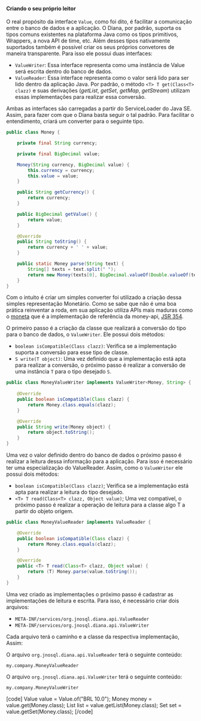 #### Criando o seu próprio leitor


O real propósito da interface `Value`, como foi dito, é facilitar a comunicação entre o banco de dados e a aplicação. O Diana, por padrão, suporta os tipos comuns existentes na plataforma Java como os tipos primitivos, Wrappers, a nova API de time, etc. Além desses tipos nativamente suportados também é possível criar os seus próprios convetores de maneira transparente. Para isso ele possui duas interfaces:


* `ValueWriter`: Essa interface representa como uma instância de Value será escrita dentro do banco de dados.
* `ValueReader`: Essa interface representa como o valor será lido para ser lido dentro da aplicação Java. Por padrão, o método `<T> T get(Class<T> clazz)` e suas derivações (*getList*, *getSet*, *getMap*, *getStream*) utilizam essas implementações para realizar essa conversão.

Ambas as interfaces são carregadas a partir do ServiceLoader do Java SE. Assim, para fazer com que o Diana basta seguir o tal padrão. Para facilitar o entendimento, criará um converter para o seguinte tipo.

```java
public class Money { 

    private final String currency; 

    private final BigDecimal value; 

    Money(String currency, BigDecimal value) { 
        this.currency = currency; 
        this.value = value; 
    } 

    public String getCurrency() { 
        return currency; 
    } 

    public BigDecimal getValue() { 
        return value; 
    } 

    @Override 
    public String toString() { 
        return currency + ' ' + value; 
    } 

    public static Money parse(String text) { 
        String[] texts = text.split(" "); 
        return new Money(texts[0], BigDecimal.valueOf(Double.valueOf(texts[1]))); 
    } 
}
```

Com o intuito é criar um simples converter foi utilizado a criação dessa simples representação Monetário. Como se sabe que não é uma boa prática reinventar a roda, em sua aplicação utiliza APIs mais maduras como o [moneta](https://github.com/JavaMoney) que é a implementação de referência da money-api, [JSR 354](https://jcp.org/en/jsr/detail?id=354).


O primeiro passo é a criação da classe que realizará a conversão do tipo para o banco de dados, o `ValueWriter`. Ele possui dois métodos:

* `boolean isCompatible(Class clazz)`: Verifica se a implementação suporta a conversão para esse tipo de classe.
* `S write(T object)`: Uma vez definido que a implementação está apta para realizar a conversão, o próximo passo é realizar a conversão de uma instância `T` para o tipo desejado `S`.


```java
public class MoneyValueWriter implements ValueWriter<Money, String> { 
    
    @Override 
    public boolean isCompatible(Class clazz) { 
        return Money.class.equals(clazz); 
    } 

    @Override 
    public String write(Money object) { 
        return object.toString(); 
    } 
}
```

   Uma vez o valor definido dentro do banco de dados o próximo passo é realizar a leitura dessa informação para a aplicação. Para isso é necessário ter uma especialização do ValueReader. Assim, como o `ValueWriter` ele possui dois métodos:

* `boolean isCompatible(Class clazz)`; Verifica se a implementação está apta para realizar a leitura do tipo desejado.
* `<T> T read(Class<T> clazz, Object value)`; Uma vez compatível, o próximo passo é realizar a operação de leitura para a classe algo T a partir do objeto origem.

```java
public class MoneyValueReader implements ValueReader { 

    @Override 
    public boolean isCompatible(Class clazz) { 
        return Money.class.equals(clazz); 
    } 

    @Override 
    public <T> T read(Class<T> clazz, Object value) { 
        return (T) Money.parse(value.toString()); 
    } 
}
```


Uma vez criado as implementações o próximo passo é cadastrar as implementações de leitura e escrita. Para isso, é necessário criar dois arquivos:

* `META-INF/services/org.jnosql.diana.api.ValueReader`
* `META-INF/services/org.jnosql.diana.api.ValueWriter`

Cada arquivo terá o caminho e a classe da respectiva implementação, Assim:

O arquivo `org.jnosql.diana.api.ValueReader` terá o seguinte conteúdo:

```
my.company.MoneyValueReader
```

O arquivo `org.jnosql.diana.api.ValueWriter` terá o seguinte conteúdo:

```
my.company.MoneyValueWriter
```

[code]
Value value = Value.of("BRL 10.0"); 
Money money = value.get(Money.class); 
List<Money> list = value.getList(Money.class); 
Set<Money> set = value.getSet(Money.class);
[/code]
